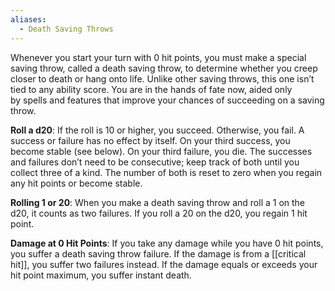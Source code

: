 ```yaml
---
aliases:
  - Death Saving Throws
---
```

Whenever you start your turn with 0 hit points, you must make a special saving throw, called a death saving throw, to determine whether you creep closer to death or hang onto life. Unlike other saving throws, this one isn’t tied to any ability score. You are in the hands of fate now, aided only by spells and features that improve your chances of succeeding on a saving throw.  
  
**Roll a d20**: If the roll is 10 or higher, you succeed. Otherwise, you fail. A success or failure has no effect by itself. On your third success, you become stable (see below). On your third failure, you die. The successes and failures don’t need to be consecutive; keep track of both until you collect three of a kind. The number of both is reset to zero when you regain any hit points or become stable.  
  
**Rolling 1 or 20**: When you make a death saving throw and roll a 1 on the d20, it counts as two failures. If you roll a 20 on the d20, you regain 1 hit point.  
  
**Damage at 0 Hit Points**: If you take any damage while you have 0 hit points, you suffer a death saving throw failure. If the damage is from a [[critical hit]], you suffer two failures instead. If the damage equals or exceeds your hit point maximum, you suffer instant death.